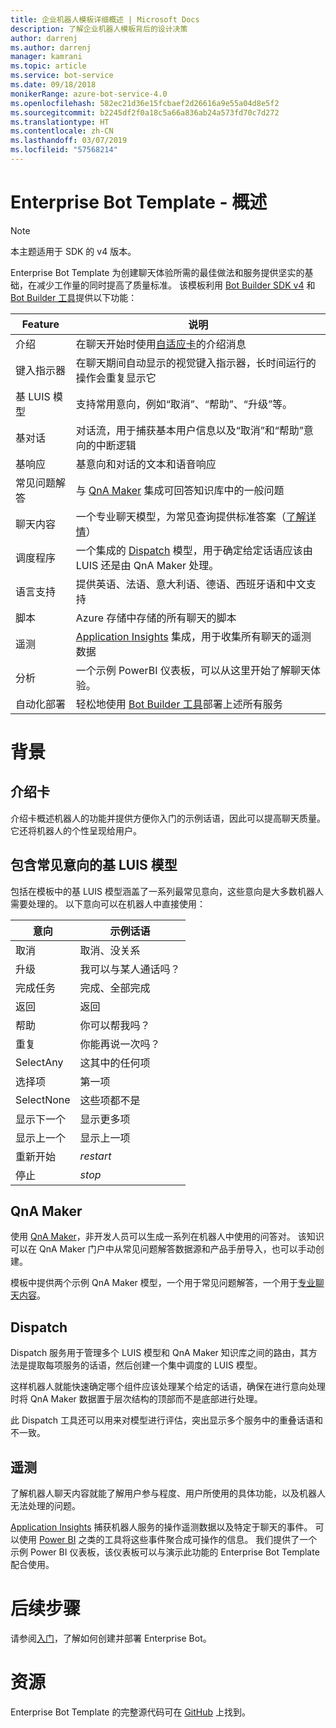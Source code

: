 ```yaml
---
title: 企业机器人模板详细概述 | Microsoft Docs
description: 了解企业机器人模板背后的设计决策
author: darrenj
ms.author: darrenj
manager: kamrani
ms.topic: article
ms.service: bot-service
ms.date: 09/18/2018
monikerRange: azure-bot-service-4.0
ms.openlocfilehash: 582ec21d36e15fcbaef2d26616a9e55a04d8e5f2
ms.sourcegitcommit: b2245df2f0a18c5a66a836ab24a573fd70c7d272
ms.translationtype: HT
ms.contentlocale: zh-CN
ms.lasthandoff: 03/07/2019
ms.locfileid: "57568214"
---
```

# <a name="enterprise-bot-template---overview"></a>Enterprise Bot Template - 概述

> [!NOTE]
> 本主题适用于 SDK 的 v4 版本。 

Enterprise Bot Template 为创建聊天体验所需的最佳做法和服务提供坚实的基础，在减少工作量的同时提高了质量标准。 该模板利用 [Bot Builder SDK v4](https://github.com/Microsoft/botbuilder) 和 [Bot Builder 工具](https://github.com/Microsoft/botbuilder-tools)提供以下功能：

Feature      | 说明 |
------------ | -------------
介绍 | 在聊天开始时使用[自适应卡]()的介绍消息
键入指示器  | 在聊天期间自动显示的视觉键入指示器，长时间运行的操作会重复显示它
基 LUIS 模型  | 支持常用意向，例如“取消”、“帮助”、“升级”等。
基对话 | 对话流，用于捕获基本用户信息以及“取消”和“帮助”意向的中断逻辑
基响应  | 基意向和对话的文本和语音响应
常见问题解答 | 与 [QnA Maker](https://www.qnamaker.ai) 集成可回答知识库中的一般问题 
聊天内容 | 一个专业聊天模型，为常见查询提供标准答案（[了解详情](https://docs.microsoft.com/en-us/azure/cognitive-services/qnamaker/how-to/chit-chat-knowledge-base)）
调度程序 | 一个集成的 [Dispatch](https://docs.microsoft.com/en-us/azure/bot-service/bot-builder-tutorial-dispatch?view=azure-bot-service-4.0&tabs=csaddref%2Ccsbotconfig) 模型，用于确定给定话语应该由 LUIS 还是由 QnA Maker 处理。
语言支持 | 提供英语、法语、意大利语、德语、西班牙语和中文支持
脚本 | Azure 存储中存储的所有聊天的脚本
遥测  | [Application Insights](https://azure.microsoft.com/en-gb/services/application-insights/) 集成，用于收集所有聊天的遥测数据
分析 | 一个示例 PowerBI 仪表板，可以从这里开始了解聊天体验。
自动化部署 | 轻松地使用 [Bot Builder 工具](https://github.com/Microsoft/botbuilder-tools)部署上述所有服务

# <a name="background"></a>背景

## <a name="introduction-card"></a>介绍卡
介绍卡概述机器人的功能并提供方便你入门的示例话语，因此可以提高聊天质量。 它还将机器人的个性呈现给用户。

## <a name="base-luis-model-with-common-intents"></a>包含常见意向的基 LUIS 模型
包括在模板中的基 LUIS 模型涵盖了一系列最常见意向，这些意向是大多数机器人需要处理的。 以下意向可以在机器人中直接使用：

意向       | 示例话语 |
-------------|-------------|
取消       |取消、没关系|
升级     |我可以与某人通话吗？|
完成任务   |完成、全部完成|
返回       |返回|
帮助         |你可以帮我吗？|
重复       |你能再说一次吗？|
SelectAny    |这其中的任何项|
选择项   |第一项|
SelectNone   |这些项都不是|
显示下一个     |显示更多项|
显示上一个 |显示上一项|
重新开始    |*restart*|
停止         |*stop*|

## <a name="qna-maker"></a>QnA Maker

使用 [QnA Maker](https://www.qnamaker.ai/)，非开发人员可以生成一系列在机器人中使用的问答对。 该知识可以在 QnA Maker 门户中从常见问题解答数据源和产品手册导入，也可以手动创建。

模板中提供两个示例 QnA Maker 模型，一个用于常见问题解答，一个用于[专业聊天内容](https://docs.microsoft.com/en-us/azure/cognitive-services/qnamaker/how-to/chit-chat-knowledge-base)。 

## <a name="dispatch"></a>Dispatch

Dispatch 服务用于管理多个 LUIS 模型和 QnA Maker 知识库之间的路由，其方法是提取每项服务的话语，然后创建一个集中调度的 LUIS 模型。

这样机器人就能快速确定哪个组件应该处理某个给定的话语，确保在进行意向处理时将 QnA Maker 数据置于层次结构的顶部而不是底部进行处理。

此 Dispatch 工具还可以用来对模型进行评估，突出显示多个服务中的重叠话语和不一致。

## <a name="telemetry"></a>遥测

了解机器人聊天内容就能了解用户参与程度、用户所使用的具体功能，以及机器人无法处理的问题。

[Application Insights](https://docs.microsoft.com/en-us/azure/azure-monitor/app/app-insights-overview) 捕获机器人服务的操作遥测数据以及特定于聊天的事件。 可以使用 [Power BI](https://powerbi.microsoft.com/en-us/what-is-power-bi/) 之类的工具将这些事件聚合成可操作的信息。 我们提供了一个示例 Power BI 仪表板，该仪表板可以与演示此功能的 Enterprise Bot Template 配合使用。

# <a name="next-steps"></a>后续步骤
请参阅[入门](bot-builder-enterprise-template-getting-started.md)，了解如何创建并部署 Enterprise Bot。 

# <a name="resources"></a>资源
Enterprise Bot Template 的完整源代码可在 [GitHub](https://github.com/Microsoft/AI/tree/master/templates/Enterprise-Template) 上找到。
